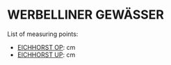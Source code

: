 # WERBELLINER GEWÄSSER

List of measuring points:

* [EICHHORST OP](./EICHHORST-OP): <Value topic="rivers/pegel-online/WbG/EICHHORST-OP/measurementValue"/> cm
* [EICHHORST UP](./EICHHORST-UP): <Value topic="rivers/pegel-online/WbG/EICHHORST-UP/measurementValue"/> cm
